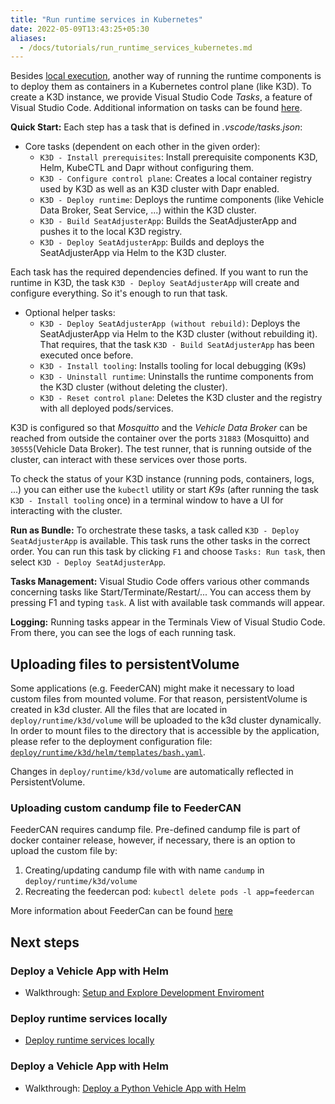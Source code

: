 ```yaml
---
title: "Run runtime services in Kubernetes"
date: 2022-05-09T13:43:25+05:30
aliases:
  - /docs/tutorials/run_runtime_services_kubernetes.md
---
```


Besides [local execution](/docs/run_runtime_services_locally.md), another way of running the runtime components is to deploy them as containers in a Kubernetes control plane (like K3D). To create a K3D instance, we provide Visual Studio Code _Tasks_, a feature of Visual Studio Code. Additional information on tasks can be found [here](https://code.visualstudio.com/docs/editor/tasks).

**Quick Start:** Each step has a task that is defined in _.vscode/tasks.json_:

* Core tasks (dependent on each other in the given order):
  * ```K3D - Install prerequisites```: Install prerequisite components K3D, Helm, KubeCTL and Dapr without configuring them.
  * ```K3D - Configure control plane```: Creates a local container registry used by K3D as well as an K3D cluster with Dapr enabled.
  * ```K3D - Deploy runtime```: Deploys the runtime components (like Vehicle Data Broker, Seat Service, ...) within the K3D cluster.
  * ```K3D - Build SeatAdjusterApp```: Builds the SeatAdjusterApp and pushes it to the local K3D registry.
  * ```K3D - Deploy SeatAdjusterApp```: Builds and deploys the SeatAdjusterApp via Helm to the K3D cluster.

Each task has the required dependencies defined. If you want to run the runtime in K3D, the task ```K3D - Deploy SeatAdjusterApp``` will create and configure everything. So it's enough to run that task.

* Optional helper tasks:
  * ```K3D - Deploy SeatAdjusterApp (without rebuild)```: Deploys the SeatAdjusterApp via Helm to the K3D cluster (without rebuilding it). That requires, that the task ```K3D - Build SeatAdjusterApp``` has been executed once before.
  * ```K3D - Install tooling```: Installs tooling for local debugging (K9s)
  * ```K3D - Uninstall runtime```: Uninstalls the runtime components from the K3D cluster (without deleting the cluster).
  * ```K3D - Reset control plane```: Deletes the K3D cluster and the registry with all deployed pods/services.

K3D is configured so that _Mosquitto_ and the _Vehicle Data Broker_ can be reached from outside the container over the ports ```31883``` (Mosquitto) and ```30555```(Vehicle Data Broker). The test runner, that is running outside of the cluster, can interact with these services over those ports.

To check the status of your K3D instance (running pods, containers, logs, ...) you can either use the ```kubectl``` utility or start _K9s_ (after running the task ```K3D - Install tooling``` once) in a terminal window to have a UI for interacting with the cluster.

**Run as Bundle:** To orchestrate these tasks, a task called `K3D - Deploy SeatAdjusterApp` is available. This task runs the other tasks in the correct order. You can run this task by clicking `F1` and choose `Tasks: Run task`, then select `K3D - Deploy SeatAdjusterApp`.

**Tasks Management:** Visual Studio Code offers various other commands concerning tasks like Start/Terminate/Restart/... You can access them by pressing F1 and typing `task`. A list with available task commands will appear.

**Logging:** Running tasks appear in the Terminals View of Visual Studio Code. From there, you can see the logs of each running task.

## Uploading files to persistentVolume

Some applications (e.g. FeederCAN) might make it necessary to load custom files from mounted volume. For that reason, persistentVolume is created in k3d cluster.
All the files that are located in ```deploy/runtime/k3d/volume``` will be uploaded to the k3d cluster dynamically. In order to mount files to the directory that is accessible by the application, please refer to the deployment configuration file: [```deploy/runtime/k3d/helm/templates/bash.yaml```](https://github.com/eclipse-velocitas/vehicle-app-python-template/blob/main/scripts/k3d/helm/templates/persistentVolume.yaml).

Changes in ```deploy/runtime/k3d/volume``` are automatically reflected in PersistentVolume.

### Uploading custom candump file to FeederCAN

FeederCAN requires candump file. Pre-defined candump file is part of docker container release, however, if necessary, there is an option to upload the custom file by:

1. Creating/updating candump file with with name ```candump``` in ```deploy/runtime/k3d/volume```
1. Recreating the feedercan pod: ```kubectl delete pods -l app=feedercan```

More information about FeederCan can be found [here](https://github.com/eclipse/kuksa.val/tree/master/kuksa_feeders)

## Next steps

### Deploy a Vehicle App with Helm

- Walkthrough: [Setup and Explore Development Enviroment](/docs/setup_and_explore_development_environment.md)

### Deploy runtime services locally

- [Deploy runtime services locally](/docs/run_runtime_services_locally.md)

### Deploy a Vehicle App with Helm

- Walkthrough: [Deploy a Python Vehicle App with Helm](/tutorial_how_to_deploy_a_vehicle_app_with_helm.md)
